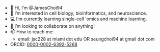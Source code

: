 - 👋 Hi, I’m @JamesChoi94
- 🧠 I’m interested in cell biology, bioinformatics, and neuroscience.
- 💻 I’m currently learning single-cell 'omics and machine learning.
- 🤝 I’m looking to collaborate on anything!
- 📫 How to reach me: 
  - email: jsc228 at miami dot edu OR seungchoi94 at gmail dot com
- ORCID: [0000-0002-6392-5268](https://orcid.org/0000-0002-6392-5268)

<!---
JamesChoi94/JamesChoi94 is a ✨ special ✨ repository because its `README.md` (this file) appears on your GitHub profile.
You can click the Preview link to take a look at your changes.
--->
